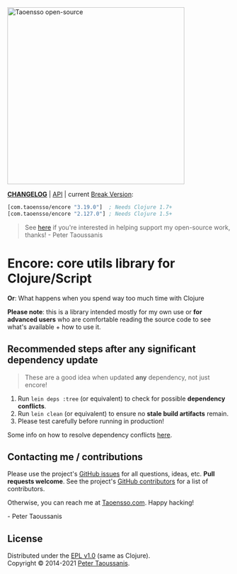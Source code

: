 <a href="https://www.taoensso.com" title="More stuff by @ptaoussanis at www.taoensso.com">
<img src="https://www.taoensso.com/taoensso-open-source.png" alt="Taoensso open-source" width="400"/></a>

**[CHANGELOG][]** | [API][] | current [Break Version][]:

```clojure
[com.taoensso/encore "3.19.0"]  ; Needs Clojure 1.7+
[com.taoensso/encore "2.127.0"] ; Needs Clojure 1.5+
```

<!-- ![build status](https://github.com/ptaoussanis/encore/workflows/build/badge.svg?branch=master) -->

> See [here][backers] if you're interested in helping support my open-source work, thanks! - Peter Taoussanis

# Encore: core utils library for Clojure/Script

**Or**: What happens when you spend way too much time with Clojure

**Please note**: this is a library intended mostly for my own use or **for advanced users** who are comfortable reading the source code to see what's available + how to use it.

## Recommended steps after any significant dependency update

> These are a good idea when updated **any** dependency, not just encore!

1. Run `lein deps :tree` (or equivalent) to check for possible **dependency conflicts**.
2. Run `lein clean` (or equivalent) to ensure no **stale build artifacts** remain.
3. Please test carefully before running in production!

Some info on how to resolve dependency conflicts [here](https://github.com/ptaoussanis/encore/blob/master/DEP-CONFLICT.md).

## Contacting me / contributions

Please use the project's [GitHub issues][] for all questions, ideas, etc. **Pull requests welcome**. See the project's [GitHub contributors][] for a list of contributors.

Otherwise, you can reach me at [Taoensso.com][taoensso.com]. Happy hacking!

\- Peter Taoussanis

## License

Distributed under the [EPL v1.0][] (same as Clojure).  
Copyright &copy; 2014-2021 [Peter Taoussanis][taoensso.com].

<!--- Standard links -->
[taoensso.com]: https://www.taoensso.com
[Break Version]: https://github.com/ptaoussanis/encore/blob/master/BREAK-VERSIONING.md
[backers]: https://taoensso.com/clojure/backers

<!--- Standard links (repo specific) -->
[_CHANGELOG]: https://github.com/ptaoussanis/encore/releases
[CHANGELOG]: https://github.com/ptaoussanis/encore/commits/master
[API]: http://ptaoussanis.github.io/encore/
[GitHub issues]: https://github.com/ptaoussanis/encore/issues
[GitHub contributors]: https://github.com/ptaoussanis/encore/graphs/contributors
[EPL v1.0]: https://raw.githubusercontent.com/ptaoussanis/encore/master/LICENSE
[Hero]: https://raw.githubusercontent.com/ptaoussanis/encore/master/hero.png

<!--- Unique links -->
